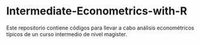 # Intermediate-Econometrics-with-R

Este repositorio contiene códigos para llevar a cabo análisis econométricos típicos de un curso intermedio de nivel magister.
